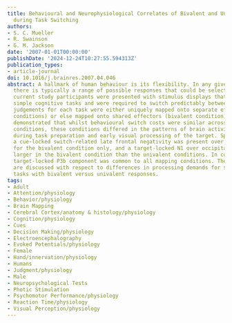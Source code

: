 ```yaml
---
title: Behavioural and Neurophysiological Correlates of Bivalent and Univalent Responses
  during Task Switching
authors:
- S. C. Mueller
- R. Swainson
- G. M. Jackson
date: '2007-01-01T00:00:00'
publishDate: '2024-12-24T10:27:55.594313Z'
publication_types:
- article-journal
doi: 10.1016/j.brainres.2007.04.046
abstract: A hallmark of human behaviour is its flexibility. In any given circumstance
  there is typically a range of possible responses that could be selected. In the
  current study participants were presented with stimulus displays that afforded two
  simple cognitive tasks and were required to switch predictably between them. The
  judgements for each task were either uniquely mapped onto separate effectors (univalent
  conditions) or else mapped onto shared effectors (bivalent condition). The results
  demonstrated that whilst behavioural switch costs were similar across the mapping
  conditions, these conditions differed in the patterns of brain activity observed
  during task preparation and early visual processing of the target. Specifically,
  a cue-locked switch-related late frontal negativity was present over frontal sensors
  for the bivalent condition only, and a target-locked N1 over occipital sensors was
  larger in the bivalent condition than the univalent conditions. In contrast, a switch-related
  target-locked P3b component was common to all mapping conditions. These findings
  are discussed with respect to differences in processing demands for switching between
  tasks with bivalent versus univalent responses.
tags:
- Adult
- Attention/physiology
- Behavior/physiology
- Brain Mapping
- Cerebral Cortex/anatomy & histology/physiology
- Cognition/physiology
- Cues
- Decision Making/physiology
- Electroencephalography
- Evoked Potentials/physiology
- Female
- Hand/innervation/physiology
- Humans
- Judgment/physiology
- Male
- Neuropsychological Tests
- Photic Stimulation
- Psychomotor Performance/physiology
- Reaction Time/physiology
- Visual Perception/physiology
---
```

